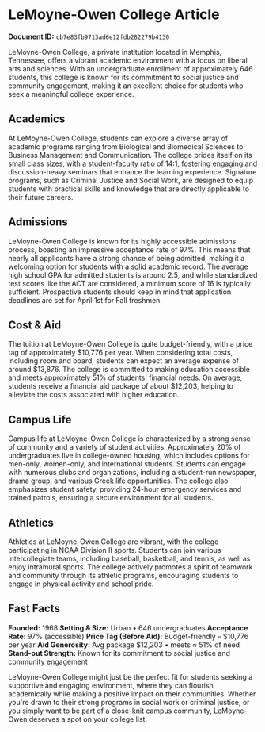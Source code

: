# LeMoyne-Owen College Article

**Document ID:** `cb7e83fb9713ad6e12fdb282279b4130`

LeMoyne-Owen College, a private institution located in Memphis, Tennessee, offers a vibrant academic environment with a focus on liberal arts and sciences. With an undergraduate enrollment of approximately 646 students, this college is known for its commitment to social justice and community engagement, making it an excellent choice for students who seek a meaningful college experience.

## Academics
At LeMoyne-Owen College, students can explore a diverse array of academic programs ranging from Biological and Biomedical Sciences to Business Management and Communication. The college prides itself on its small class sizes, with a student-faculty ratio of 14:1, fostering engaging and discussion-heavy seminars that enhance the learning experience. Signature programs, such as Criminal Justice and Social Work, are designed to equip students with practical skills and knowledge that are directly applicable to their future careers.

## Admissions
LeMoyne-Owen College is known for its highly accessible admissions process, boasting an impressive acceptance rate of 97%. This means that nearly all applicants have a strong chance of being admitted, making it a welcoming option for students with a solid academic record. The average high school GPA for admitted students is around 2.5, and while standardized test scores like the ACT are considered, a minimum score of 16 is typically sufficient. Prospective students should keep in mind that application deadlines are set for April 1st for Fall freshmen.

## Cost & Aid
The tuition at LeMoyne-Owen College is quite budget-friendly, with a price tag of approximately $10,776 per year. When considering total costs, including room and board, students can expect an average expense of around $13,876. The college is committed to making education accessible and meets approximately 51% of students' financial needs. On average, students receive a financial aid package of about $12,203, helping to alleviate the costs associated with higher education.

## Campus Life
Campus life at LeMoyne-Owen College is characterized by a strong sense of community and a variety of student activities. Approximately 20% of undergraduates live in college-owned housing, which includes options for men-only, women-only, and international students. Students can engage with numerous clubs and organizations, including a student-run newspaper, drama group, and various Greek life opportunities. The college also emphasizes student safety, providing 24-hour emergency services and trained patrols, ensuring a secure environment for all students.

## Athletics
Athletics at LeMoyne-Owen College are vibrant, with the college participating in NCAA Division II sports. Students can join various intercollegiate teams, including baseball, basketball, and tennis, as well as enjoy intramural sports. The college actively promotes a spirit of teamwork and community through its athletic programs, encouraging students to engage in physical activity and school pride.

## Fast Facts
**Founded:** 1968
**Setting & Size:** Urban • 646 undergraduates
**Acceptance Rate:** 97% (accessible)
**Price Tag (Before Aid):** Budget-friendly – $10,776 per year
**Aid Generosity:** Avg package $12,203 • meets ≈ 51% of need
**Stand-out Strength:** Known for its commitment to social justice and community engagement

LeMoyne-Owen College might just be the perfect fit for students seeking a supportive and engaging environment, where they can flourish academically while making a positive impact on their communities. Whether you're drawn to their strong programs in social work or criminal justice, or you simply want to be part of a close-knit campus community, LeMoyne-Owen deserves a spot on your college list.
